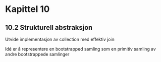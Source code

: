 # Kapittel 10

## 10.2 Strukturell abstraksjon

Utvide implementasjon av collection med effektiv join

Idé er å representere en bootstrapped samling som en primitiv samling av andre bootstrappede samlinger

